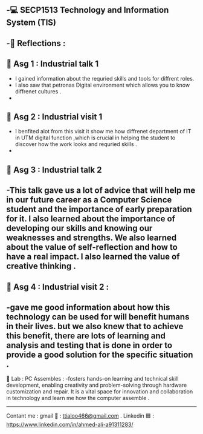 -💻 SECP1513 Technology and Information System (TIS) 
-
-📁 Reflections :
-
🔗 Asg 1 : Industrial talk 1 
-
- I gained information about the requried skills and tools for diffrent roles.
- I also saw that petronas Digital environment which allows you to know diffrenet cultures .
 - 
🔗 Asg 2 : Industrial visit 1 
-
- I benfited alot from this visit it show me how diffrenet department of IT in UTM  digital function ,which is crucial in helping the student to discover how the work looks and requried skills .
-
🔗 Asg 3 : Industrial talk 2
-
-This talk gave us a lot of advice that will help me in our future career as a Computer Science
student and the importance of early preparation for it. I also learned about the importance
of developing our skills and knowing our weaknesses and strengths. We also learned about
the value of self-reflection and how to have a real impact. I also learned the value of
creative thinking .
-
🔗 Asg 4 : Industrial visit 2 :
-
-gave me good information about how this technology can be used for will benefit humans in their lives. but we also
knew that to achieve this benefit, there are lots of learning and analysis and testing that is done in order to provide a good solution  for the specific situation  .
-
🔗 Lab : PC Assembles : 
-fosters hands-on learning and technical skill development, enabling creativity and problem-solving through hardware customization and repair. It is a vital space for innovation and collaboration in technology and learn me how the computer assemble . 

----------------------------------------------------------------------
Contant me  : 
gmail    📧 : ttialoo466@gmail.com . 
Linkedin  🟦 : https://www.linkedin.com/in/ahmed-ali-a91311283/ 





